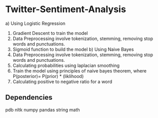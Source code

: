 # Twitter-Sentiment-Analysis
a) Using Logistic Regression
1. Gradient Descent to train the model
2. Data Preprocessing involve tokenization, stemming, removing stop words and punctuations.
3. Sigmoid function to build the model
b) Using Naive Bayes
1. Data Preprocessing involve tokenization, stemming, removing stop words and punctuations.
2. Calculating probabilities using laplacian smoothing
3. Train the model using principles of naive bayes theorem, where P(posterior)= P(prior) * (liklihood)
4. Calculating positive to negative ratio for a word

## Dependencies
pdb
nltk
numpy
pandas
string 
math

